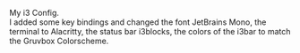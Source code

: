 My i3 Config.\
I added some key bindings and changed the font JetBrains Mono, the terminal to Alacritty, the status bar i3blocks, the colors of the i3bar to match the Gruvbox Colorscheme.
